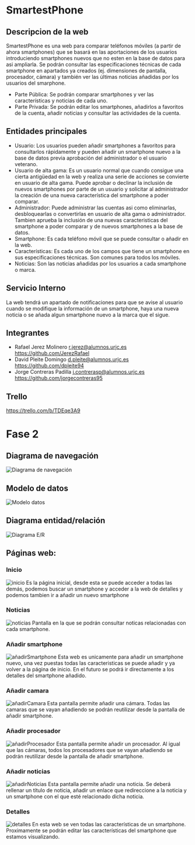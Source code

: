 # SmartestPhone
## Descripcion de la web
SmartestPhone es una web para comparar teléfonos móviles (a partir de ahora smartphones) que se basará en las aportaciones de los usuarios introduciendo smartphones nuevos que no esten en la base de datos para asi ampliarla. Se podrán consultar las especificaciones técnicas de cada smartphone en apartados ya creados (ej. dimensiones de pantalla, procesador, cámara) y también ver las últimas noticias añadidas por los usuarios del smarphone.
-  Parte Pública: Se podrán comparar smartphones y ver las características y noticias de cada uno.
-  Parte Privada: Se podrán editar los smartphones, añadirlos a favoritos de la cuenta, añadir noticias y consultar las actividades de la cuenta.
## Entidades principales
- Usuario: Los usuarios pueden añadir smartphones a favoritos para consultarlos rápidamente y pueden añadir un smartphone nuevo a la base de datos previa aprobación del administrador o el usuario veterano.
- Usuario de alta gama: Es un usuario normal que cuando consigue una cierta antigüedad en la web y realiza una serie de acciones se convierte en usuario de alta gama. Puede aprobar o declinar la inclusión de nuevos smartphones por parte de un usuario y solicitar al administrador la creación de una nueva característica del smartphone a poder comparar.
- Administrador: Puede administrar las cuentas asi como eliminarlas, desbloquearlas o convertirlas en usuario de alta gama o administrador. Tambien aprueba la inclusión de una nuevas caracteristicas del smartphone a poder comparar y de nuevos smartphones a la base de datos.
- Smartphone: Es cada teléfono móvil que se puede consultar o añadir en la web.
- Características: Es cada uno de los campos que tiene un smartphone en sus especificaciones técnicas. Son comunes para todos los móviles.
- Noticias: Son las noticias añadidas por los usuarios a cada smartphone o marca.
## Servicio Interno
La web tendrá un apartado de notificaciones para que se avise al usuario cuando se modifique la información de un smartphone, haya una nueva noticia o se añada algun smartphone nuevo a la marca que el sigue.
## Integrantes
- Rafael Jerez Molinero
  r.jerez@alumnos.urjc.es
  https://github.com/JerezRafael
- David Pleite Domingo
  d.pleite@alumnos.urjc.es
  https://github.com/dpleite94
- Jorge Contreras Padilla
  j.contrerasp@alumnos.urjc.es
  https://github.com/jorgecontreras95
## Trello
https://trello.com/b/TDEqe3A9

# Fase 2

## Diagrama de navegación

![Diagrama de navegación](https://lh3.googleusercontent.com/-NqJcQ3fRIZw/Wo6N5JtYjAI/AAAAAAAALmI/WvI-wAbI5eMaU3PQqP9Wl9JNy-RbPJHxACJoC/w663-h320-n-rw/diagNaveg.jpg)

## Modelo de datos
![Modelo datos](https://lh3.googleusercontent.com/-VhAcysdh54I/Wo6FZUODn5I/AAAAAAAALlI/cesjK_YkBfEV6_f72aQDbHZpM02t2gOuwCJoC/w663-h914-n-rw/modelodatos.png)

## Diagrama entidad/relación
![Diagrama E/R](https://lh3.googleusercontent.com/-f5e-vTO1GJw/Wo6JlO-qIwI/AAAAAAAALls/RwXVCCt640E9vkBCw8SInMs_EzSm3wLGwCJoC/w663-h250-n-rw/diagER.jpg)

## Páginas web:

### Inicio
![inicio](https://i.imgur.com/MIVzhjZ.png)
Es la página inicial, desde esta se puede acceder a todas las demás, podemos buscar un smartphone y acceder a la web de detalles y podemos tambien ir a añadir un nuevo smartphone

### Noticias
![noticias](https://i.imgur.com/SHqBp8A.png)
Pantalla en la que se podrán consultar noticas relacionadas con cada smartphone.

### Añadir smartphone
![añadirSmartphone](https://i.imgur.com/y12jlyP.png)
Esta web es unicamente para añadir un smartphone nuevo, una vez puestas todas las caracteristicas se puede añadir y ya volver a la página de inicio. En el futuro se podrá ir directamente a los detalles del smartphone añadido.

### Añadir camara
![añadirCamara](https://i.imgur.com/QqTtoNE.png)
Esta pantalla permite añadir una cámara. Todas las camaras que se vayan añadiendo se podrán reutilizar desde la pantalla de añadir smartphone.

### Añadir procesador
![añadirProcesador](https://i.imgur.com/LaWXmTV.png)
Esta pantalla permite añadir un procesador. Al igual que las cámaras, todos los procesadores que se vayan añadiendo se podrán reutilizar desde la pantalla de añadir smartphone.

### Añadir noticias
![añadirNoticias](https://i.imgur.com/hceYgEQ.png)
Esta pantalla permite añadir una noticia. Se deberá rellenar un título de noticia, añadir un enlace que redireccione a la noticia y un smartphone con el que esté relacionado dicha noticia.

### Detalles
![detalles](https://i.imgur.com/VzCzflY.png)
En esta web se ven todas las características de un smartphone. Proximamente se podrán editar las características del smartphone que estamos visualizando.
